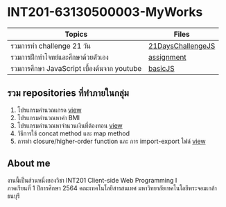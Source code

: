 # INT201-63130500003-MyWorks

| Topics                        | Files                                  |
| ----------------------------- | -------------------------------------- |
| รวมการทำ challenge 21 วัน      | [21DaysChallengeJS](https://github.com/winnerkypt/INT201-63130500003-MyWorks/tree/main/21DayChallengeJS)   |
| รวมการฝึกทำโจทย์และศึกษาด้วยตัวเอง | [assignment](https://github.com/winnerkypt/INT201-63130500003-MyWorks/tree/main/assignment) |
| รวมการศึกษา JavaScript เบื้องต้นจาก youtube | [basicJS](https://github.com/winnerkypt/INT201-63130500003-MyWorks/tree/main/basicJS) |

## รวม repositories ที่ทำภายในกลุ่ม
1. โปรแกรมคำนวณเกรด [view](https://github.com/ImFineGarrix/INT201-G02-GroupWorks-01)
2. โปรแกรมคำนวณหาค่า BMI
3. โปรแกรมคำนวณหาจำนวนเงินที่ต้องทอน [view](https://github.com/winworkkmutt/INT201-G02-GroupWorks-03)
4. วิธีการใช้ concat method และ map method
5. การทำ closure/higher-order function และ การ import-export ไฟล์ [view](https://github.com/winworkkmutt/INT201-G02-GroupWorks-05)

## About me
งานนี้เป็นส่วนหนึ่งของวิชา INT201 Client-side Web Programming I  <br>
ภาคเรียนที่ 1 ปีการศึกษา 2564 คณะเทคโนโลยีสารสนเทศ มหาวิทยาลัยเทคโนโลยีพระจอมเกล้าธนบุรี
